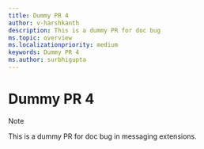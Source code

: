 ```yaml
---
title: Dummy PR 4
author: v-harshkanth
description: This is a dummy PR for doc bug
ms.topic: overview
ms.localizationpriority: medium
keywords: Dummy PR 4
ms.author: surbhigupta
---
```

# Dummy PR 4

> [!NOTE]
> This is a dummy PR for doc bug in messaging extensions.

